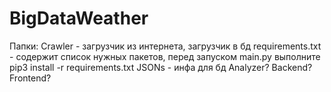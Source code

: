 # BigDataWeather
Папки:
  Crawler - загрузчик из интернета, загрузчик в бд
    requirements.txt - содержит список нужных пакетов, перед запуском main.py выполните pip3 install -r requirements.txt
  JSONs - инфа для бд
  Analyzer?
  Backend?
  Frontend?
